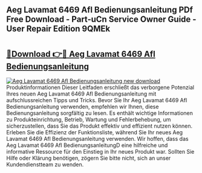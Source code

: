 ## Aeg Lavamat 6469 Afl Bedienungsanleitung PDf Free Download - Part-uCn Service Owner Guide - User Repair Edition 9QMEk

# <h2><a href="http://df35eya.blite.top/?on=Aeg+Lavamat+6469+Afl+Bedienungsanleitung">🔗Download 👉🔴 Aeg Lavamat 6469 Afl Bedienungsanleitung</a></h2>

[![Aeg Lavamat 6469 Afl Bedienungsanleitung new download](https://i.imgur.com/lujVjoI.png)](http://df35eya.blite.top/?on=Aeg+Lavamat+6469+Afl+Bedienungsanleitung)
Produktinformationen Dieser Leitfaden erschließt das verborgene Potenzial Ihres neuen Aeg Lavamat 6469 Afl Bedienungsanleitung mit aufschlussreichen Tipps und Tricks. Bevor Sie Ihr Aeg Lavamat 6469 Afl Bedienungsanleitung verwenden, empfehlen wir Ihnen, diese Bedienungsanleitung sorgfältig zu lesen. Es enthält wichtige Informationen zu Produkteinrichtung, Betrieb, Wartung und Fehlerbehebung, um sicherzustellen, dass Sie das Produkt effektiv und effizient nutzen können. Erleben Sie die Effizienz der Funktionsliste, während Sie Ihr neues Aeg Lavamat 6469 Afl Bedienungsanleitung verwenden. Wir hoffen, dass das Aeg Lavamat 6469 Afl BedienungsanleitungD eine hilfreiche und informative Ressource für den Einstieg in Ihr neues Produkt war. Sollten Sie Hilfe oder Klärung benötigen, zögern Sie bitte nicht, sich an unser Kundendienstteam zu wenden.
